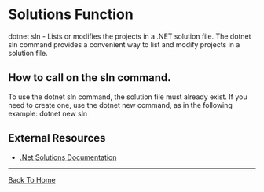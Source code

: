 # Solutions Function

dotnet sln -  Lists or modifies the projects in a .NET solution file.
The dotnet sln command provides a convenient way to list and modify projects in a solution file.

## How to call on the sln command.  

To use the dotnet sln command, the solution file must already exist. If you need to create one, use the dotnet new command, as in the following example: dotnet new sln

## External Resources

- [.Net Solutions Documentation](https://docs.microsoft.com/en-us/dotnet/core/tools/dotnet-sln)

---

[Back To Home](../readme.md)